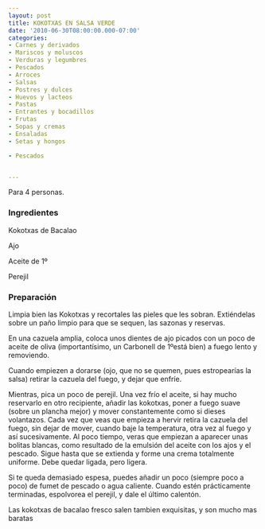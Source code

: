 ```yaml
---
layout: post
title: KOKOTXAS EN SALSA VERDE
date: '2010-06-30T08:00:00.000-07:00'
categories:
- Carnes y derivados
- Mariscos y moluscos
- Verduras y legumbres
- Pescados
- Arroces
- Salsas
- Postres y dulces
- Huevos y lacteos
- Pastas
- Entrantes y bocadillos
- Frutas
- Sopas y cremas
- Ensaladas
- Setas y hongos

- Pescados


---
```


Para 4 personas.

<h3>Ingredientes</h3>

Kokotxas de Bacalao

Ajo

Aceite de 1&ordm;

Perejil

<h3>Preparación</h3>

Limpia bien las Kokotxas y recortales las pieles que les sobran. Extiéndelas sobre un paño limpio para que se sequen, las sazonas y reservas.

En una cazuela amplia, coloca unos dientes de ajo picados con un poco de aceite de oliva (importantísimo, un Carbonell de 1&ordm;está bien) a fuego lento y removiendo.

Cuando empiezen a dorarse (ojo, que no se quemen, pues estropearías la salsa) retirar la cazuela del fuego, y dejar que enfríe.

Mientras, pica un poco de perejil. Una vez frío el aceite, si hay mucho reservarlo en otro recipiente, añadir las kokotxas, poner a fuego suave (sobre un plancha mejor) y mover constantemente como si dieses volantazos. Cada vez que veas que empieza a hervir retira la cazuela del fuego, sin dejar de mover, cuando baje la temperatura, otra vez al fuego y así sucesivamente. Al poco tiempo, veras que empiezan a aparecer unas bolitas blancas, como resultado de la emulsión del aceite con los ajos y el pescado. Sigue hasta que se extienda y forme una crema totalmente uniforme. Debe quedar ligada, pero ligera.

Si te queda demasiado espesa, puedes añadir un poco (siempre poco a poco) de fumet de pescado o agua caliente. Cuando estén prácticamente terminadas, espolvorea el perejil, y dale el último calentón.

Las kokotxas de bacalao fresco salen tambien exquisitas, y son mucho mas baratas

